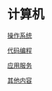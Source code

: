 # 计算机

[操作系统](操作系统/操作系统.md "操作系统")

[代码编程](代码编程/代码编程.md "代码编程")

[应用服务](应用服务/应用服务.md "应用服务")

[其他内容](其他内容/其他内容.md "其他内容")
